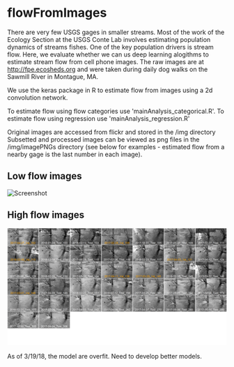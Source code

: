 # flowFromImages

There are very few USGS gages in smaller streams. Most of the work of the Ecology Section at the USGS Conte Lab involves estimating population dynamics of streams fishes. One of the key population drivers is stream flow. Here, we evaluate whether we can us deep learning alogithms to estimate stream flow from cell phone images. The raw images are at http://fpe.ecosheds.org and were taken during daily dog walks on the Sawmill River in Montague, MA.

We use the keras package in R to estimate flow from images using a 2d convolution network.

To estimate flow using flow categories use 'mainAnalysis_categorical.R'.
To estimate flow using regression use 'mainAnalysis_regression.R'

Original images are accessed from flickr and stored in the /img directory
Subsetted and processed images can be viewed as png files in the /img/imagePNGs directory (see below for examples - estimated flow from a nearby gage is the last number in each image).

## Low flow images
![Screenshot](images_2_wPred_RegressionFALSE.png)

## High flow images
![Screenshot](images_6_wPred_RegressionFALSE.png)

As of 3/19/18, the model are overfit. Need to develop better models.
